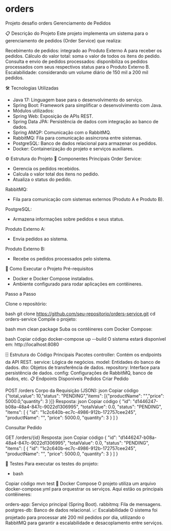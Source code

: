 # orders
Projeto desafio orders
Gerenciamento de Pedidos

📋 Descrição do Projeto
Este projeto implementa um sistema para o gerenciamento de pedidos (Order Service) que realiza:

Recebimento de pedidos: integrado ao Produto Externo A para receber os pedidos.
Cálculo do valor total: soma o valor de todos os itens do pedido.
Consulta e envio de pedidos processados: disponibiliza os pedidos processados com seus respectivos status para o Produto Externo B.
Escalabilidade: considerando um volume diário de 150 mil a 200 mil pedidos.

🛠️ Tecnologias Utilizadas
- Java 17: Linguagem base para o desenvolvimento do serviço.
- Spring Boot: Framework para simplificar o desenvolvimento com Java.
- Módulos utilizados:
- Spring Web: Exposição de APIs REST.
- Spring Data JPA: Persistência de dados com integração ao banco de dados.
- Spring AMQP: Comunicação com o RabbitMQ.
- RabbitMQ: Fila para comunicação assíncrona entre sistemas.
- PostgreSQL: Banco de dados relacional para armazenar os pedidos.
- Docker: Containerização do projeto e serviços auxiliares.

⚙️ Estrutura do Projeto
📂 Componentes Principais
Order Service:
- Gerencia os pedidos recebidos.
- Calcula o valor total dos itens no pedido.
- Atualiza o status do pedido.

RabbitMQ:
- Fila para comunicação com sistemas externos (Produto A e Produto B).

PostgreSQL:
- Armazena informações sobre pedidos e seus status.

Produto Externo A:
- Envia pedidos ao sistema.

Produto Externo B:
- Recebe os pedidos processados pelo sistema.

🚀 Como Executar o Projeto
Pré-requisitos
- Docker e Docker Compose instalados.
- Ambiente configurado para rodar aplicações em contêineres.

Passo a Passo

Clone o repositório:

bash
git clone https://github.com/seu-repositorio/orders-service.git
cd orders-service
Compile o projeto:

bash
mvn clean package
Suba os contêineres com Docker Compose:

bash
Copiar código
docker-compose up --build
O sistema estará disponível em: http://localhost:8080

🗄️ Estrutura do Código
Principais Pacotes
controller: Contém os endpoints da API REST.
service: Lógica de negócios.
model: Entidades do banco de dados.
dto: Objetos de transferência de dados.
repository: Interface para persistência de dados.
config: Configurações de RabbitMQ, banco de dados, etc.
📋 Endpoints Disponíveis
Pedidos
Criar Pedido

POST /orders
Corpo da Requisição (JSON):
json
Copiar código
{"total_value": 10,"status": "PENDING","items": [{"productName": "","price": 5000.0,"quantity": 3 }]}
Resposta:
json
Copiar código
{
    "id": "d1446247-b08a-48a4-847c-9022d1306995",
    "totalValue": 0.0,
    "status": "PENDING",
    "items": [
        {
            "id": "1c2c640b-ec7c-4986-912b-172757cee245",
            "productName": "",
            "price": 5000.0,
            "quantity": 3
        }
    ]
}

Consultar Pedido

GET /orders/{id}
Resposta:
json
Copiar código
{
    "id": "d1446247-b08a-48a4-847c-9022d1306995",
    "totalValue": 0.0,
    "status": "PENDING",
    "items": [
        {
            "id": "1c2c640b-ec7c-4986-912b-172757cee245",
            "productName": "",
            "price": 5000.0,
            "quantity": 3
        }
    ]
}

🧪 Testes
Para executar os testes do projeto:

- bash

Copiar código
mvn test
🐳 Docker Compose
O projeto utiliza um arquivo docker-compose.yml para orquestrar os serviços. Aqui estão os principais contêineres:

orders-app: Serviço principal (Spring Boot).
rabbitmq: Fila de mensagens.
postgres-db: Banco de dados relacional.
📈 Escalabilidade
O sistema foi projetado para processar até 200 mil pedidos por dia, utilizando o RabbitMQ para garantir a escalabilidade e desacoplamento entre serviços.
